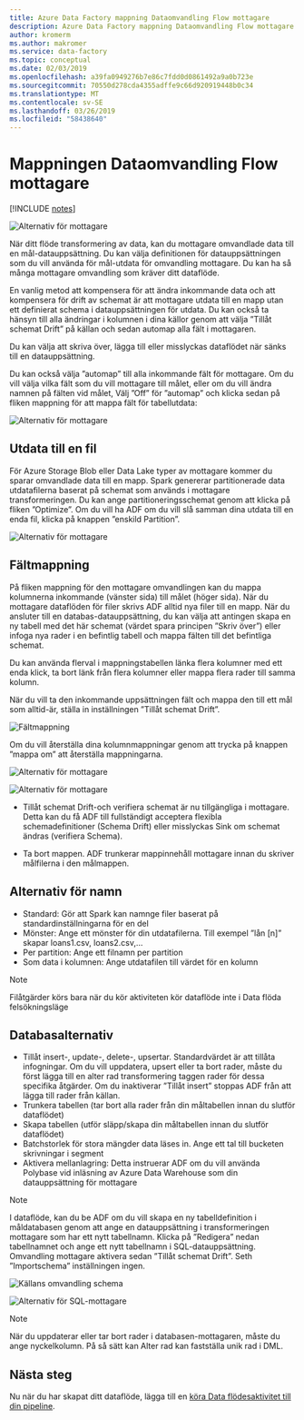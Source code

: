 ```yaml
---
title: Azure Data Factory mappning Dataomvandling Flow mottagare
description: Azure Data Factory mappning Dataomvandling Flow mottagare
author: kromerm
ms.author: makromer
ms.service: data-factory
ms.topic: conceptual
ms.date: 02/03/2019
ms.openlocfilehash: a39fa0949276b7e86c7fdd0d0861492a9a0b723e
ms.sourcegitcommit: 70550d278cda4355adffe9c66d920919448b0c34
ms.translationtype: MT
ms.contentlocale: sv-SE
ms.lasthandoff: 03/26/2019
ms.locfileid: "58438640"
---
```

# <a name="mapping-data-flow-sink-transformation"></a>Mappningen Dataomvandling Flow mottagare

[!INCLUDE [notes](../../includes/data-factory-data-flow-preview.md)]

![Alternativ för mottagare](media/data-flow/sink1.png "mottagare 1")

När ditt flöde transformering av data, kan du mottagare omvandlade data till en mål-datauppsättning. Du kan välja definitionen för datauppsättningen som du vill använda för mål-utdata för omvandling mottagare. Du kan ha så många mottagare omvandling som kräver ditt dataflöde.

En vanlig metod att kompensera för att ändra inkommande data och att kompensera för drift av schemat är att mottagare utdata till en mapp utan ett definierat schema i datauppsättningen för utdata. Du kan också ta hänsyn till alla ändringar i kolumnen i dina källor genom att välja ”Tillåt schemat Drift” på källan och sedan automap alla fält i mottagaren.

Du kan välja att skriva över, lägga till eller misslyckas dataflödet när sänks till en datauppsättning.

Du kan också välja ”automap” till alla inkommande fält för mottagare. Om du vill välja vilka fält som du vill mottagare till målet, eller om du vill ändra namnen på fälten vid målet, Välj ”Off” för ”automap” och klicka sedan på fliken mappning för att mappa fält för tabellutdata:

![Alternativ för mottagare](media/data-flow/sink2.png "mottagare 2")

## <a name="output-to-one-file"></a>Utdata till en fil
För Azure Storage Blob eller Data Lake typer av mottagare kommer du sparar omvandlade data till en mapp. Spark genererar partitionerade data utdatafilerna baserat på schemat som används i mottagare transformeringen. Du kan ange partitioneringsschemat genom att klicka på fliken ”Optimize”. Om du vill ha ADF om du vill slå samman dina utdata till en enda fil, klicka på knappen ”enskild Partition”.

![Alternativ för mottagare](media/data-flow/opt001.png "alternativ för mottagare")

## <a name="field-mapping"></a>Fältmappning

På fliken mappning för den mottagare omvandlingen kan du mappa kolumnerna inkommande (vänster sida) till målet (höger sida). När du mottagare dataflöden för filer skrivs ADF alltid nya filer till en mapp. När du ansluter till en databas-datauppsättning, du kan välja att antingen skapa en ny tabell med det här schemat (värdet spara principen ”Skriv över”) eller infoga nya rader i en befintlig tabell och mappa fälten till det befintliga schemat.

Du kan använda flerval i mappningstabellen länka flera kolumner med ett enda klick, ta bort länk från flera kolumner eller mappa flera rader till samma kolumn.

När du vill ta den inkommande uppsättningen fält och mappa den till ett mål som alltid-är, ställa in inställningen ”Tillåt schemat Drift”.

![Fältmappning](media/data-flow/multi1.png "flera alternativ")

Om du vill återställa dina kolumnmappningar genom att trycka på knappen ”mappa om” att återställa mappningarna.

![Alternativ för mottagare](media/data-flow/sink1.png "mottagare en")

![Alternativ för mottagare](media/data-flow/sink2.png "egenskaperna")

* Tillåt schemat Drift-och verifiera schemat är nu tillgängliga i mottagare. Detta kan du få ADF till fullständigt acceptera flexibla schemadefinitioner (Schema Drift) eller misslyckas Sink om schemat ändras (verifiera Schema).

* Ta bort mappen. ADF trunkerar mappinnehåll mottagare innan du skriver målfilerna i den målmappen.

## <a name="file-name-options"></a>Alternativ för namn

   * Standard: Gör att Spark kan namnge filer baserat på standardinställningarna för en del
   * Mönster: Ange ett mönster för din utdatafilerna. Till exempel ”lån [n]” skapar loans1.csv, loans2.csv,...
   * Per partition: Ange ett filnamn per partition
   * Som data i kolumnen: Ange utdatafilen till värdet för en kolumn

> [!NOTE]
> Filåtgärder körs bara när du kör aktiviteten kör dataflöde inte i Data flöda felsökningsläge

## <a name="database-options"></a>Databasalternativ

* Tillåt insert-, update-, delete-, upsertar. Standardvärdet är att tillåta infogningar. Om du vill uppdatera, upsert eller ta bort rader, måste du först lägga till en alter rad transformering taggen rader för dessa specifika åtgärder. Om du inaktiverar ”Tillåt insert” stoppas ADF från att lägga till rader från källan.
* Trunkera tabellen (tar bort alla rader från din måltabellen innan du slutför dataflödet)
* Skapa tabellen (utför släpp/skapa din måltabellen innan du slutför dataflödet)
* Batchstorlek för stora mängder data läses in. Ange ett tal till bucketen skrivningar i segment
* Aktivera mellanlagring: Detta instruerar ADF om du vill använda Polybase vid inläsning av Azure Data Warehouse som din datauppsättning för mottagare

> [!NOTE]
> I dataflöde, kan du be ADF om du vill skapa en ny tabelldefinition i måldatabasen genom att ange en datauppsättning i transformeringen mottagare som har ett nytt tabellnamn. Klicka på ”Redigera” nedan tabellnamnet och ange ett nytt tabellnamn i SQL-datauppsättning. Omvandling mottagare aktivera sedan ”Tillåt schemat Drift”. Seth ”Importschema” inställningen ingen.

![Källans omvandling schema](media/data-flow/dataset2.png "SQL-schemat")

![Alternativ för SQL-mottagare](media/data-flow/alter-row2.png "SQL-alternativ")

> [!NOTE]
> När du uppdaterar eller tar bort rader i databasen-mottagaren, måste du ange nyckelkolumn. På så sätt kan Alter rad kan fastställa unik rad i DML.

## <a name="next-steps"></a>Nästa steg

Nu när du har skapat ditt dataflöde, lägga till en [köra Data flödesaktivitet till din pipeline](concepts-data-flow-overview.md).
